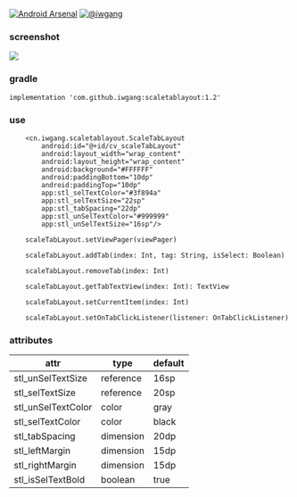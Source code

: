 [![Android Arsenal]( https://img.shields.io/badge/Android%20Arsenal-ScaleTabLayout-green.svg?style=flat )]( https://android-arsenal.com/details/1/7118 ) [![@iwgang](https://img.shields.io/badge/weibo-%40iwgang-blue.svg)](http://weibo.com/iwgang)

### screenshot
![](https://raw.githubusercontent.com/iwgang/ScaleTabLayout/master/screenshot/s.gif)  

### gradle
    implementation 'com.github.iwgang:scaletablayout:1.2'

### use
``` 
    <cn.iwgang.scaletablayout.ScaleTabLayout
        android:id="@+id/cv_scaleTabLayout"
        android:layout_width="wrap_content"
        android:layout_height="wrap_content"
        android:background="#FFFFFF"
        android:paddingBottom="10dp"
        android:paddingTop="10dp"
        app:stl_selTextColor="#3f894a"
        app:stl_selTextSize="22sp"
        app:stl_tabSpacing="22dp"
        app:stl_unSelTextColor="#999999"
        app:stl_unSelTextSize="16sp"/>
        
    scaleTabLayout.setViewPager(viewPager)

    scaleTabLayout.addTab(index: Int, tag: String, isSelect: Boolean)

    scaleTabLayout.removeTab(index: Int)

    scaleTabLayout.getTabTextView(index: Int): TextView

    scaleTabLayout.setCurrentItem(index: Int)

    scaleTabLayout.setOnTabClickListener(listener: OnTabClickListener)

```

### attributes
|    attr | type | default |
|--- | --- | ---| 
|stl_unSelTextSize   | reference   |  16sp  |
|stl_selTextSize     | reference   |  20sp  |
|stl_unSelTextColor  | color       |  gray  |
|stl_selTextColor    | color       |  black |
|stl_tabSpacing      | dimension   |  20dp  |
|stl_leftMargin      | dimension   |  15dp  |
|stl_rightMargin     | dimension   |  15dp  |
|stl_isSelTextBold   | boolean     |  true  |


